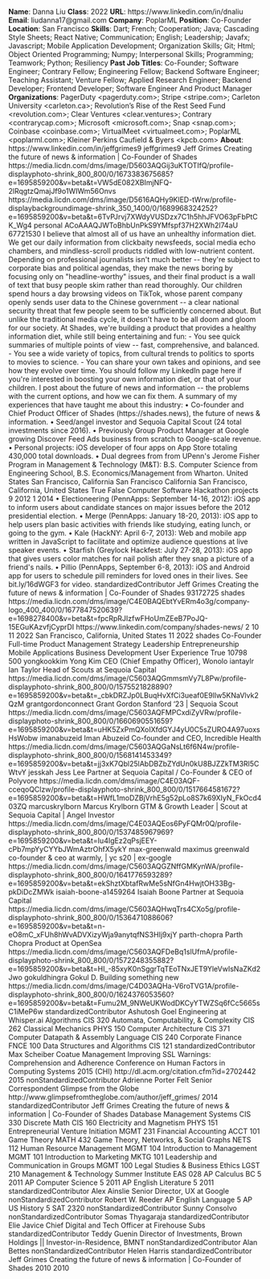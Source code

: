 **Name**: Danna Liu
**Class**: 2022
**URL**: https://www\.linkedin\.com/in/dnaliu
**Email**: liudanna17@gmail\.com
**Company**: PoplarML
**Position**: Co\-Founder
**Location**: San Francisco
**Skills**: Dart; French; Cooperation; Java; Cascading Style Sheets; React Native; Communication; English; Leadership; Javafx; Javascript; Mobile Application Development; Organization Skills; Git; Html; Object Oriented Programming; Numpy; Interpersonal Skills; Programming; Teamwork; Python; Resiliency
**Past Job Titles**: Co\-Founder; Software Engineer; Contrary Fellow; Engineering Fellow; Backend Software Engineer; Teaching Assistant; Venture Fellow; Applied Research Engineer; Backend Developer; Frontend Developer; Software Engineer And Product Manager
**Organizations**: PagerDuty <pagerduty\.com>; Stripe <stripe\.com>; Carleton University <carleton\.ca>; Revolution’s Rise of the Rest Seed Fund <revolution\.com>; Clear Ventures <clear\.ventures>; Contrary <contrarycap\.com>; Microsoft <microsoft\.com>; Snap <snap\.com>; Coinbase <coinbase\.com>; VirtualMeet <virtualmeet\.com>; PoplarML <poplarml\.com>; Kleiner Perkins Caufield & Byers <kpcb\.com>
**About**: https://www\.linkedin\.com/in/jeffgrimes9 jeffgrimes9 Jeff Grimes Creating the future of news & information | Co\-Founder of Shades https://media\.licdn\.com/dms/image/D5603AQGij3uKTOTIfQ/profile\-displayphoto\-shrink\_800\_800/0/1673383675685?e=1695859200&v=beta&t=VW5dE082XBImjNFQ\-2lRqgtzQmajJf9o1WIWm56Onvs https://media\.licdn\.com/dms/image/D5616AQHy9KlED\-tWrw/profile\-displaybackgroundimage\-shrink\_350\_1400/0/1689968324252?e=1695859200&v=beta&t=6TvPJrvj7XWdyVUSDzx7C1h5hhJFVO63pFbPtCK\_Wg4 personal ACoAAAQJWToBhbUnPkS9YMfspf37H2XWh2l74aU 67721530 I believe that almost all of us have an unhealthy information diet\.  We get our daily information from clickbaity newsfeeds, social media echo chambers, and mindless\-scroll products riddled with low\-nutrient content\.  Depending on professional journalists isn't much better \-\- they're subject to corporate bias and political agendas, they make the news boring by focusing only on "headline\-worthy" issues, and their final product is a wall of text that busy people skim rather than read thoroughly\.  Our children spend hours a day browsing videos on TikTok, whose parent company openly sends user data to the Chinese government \-\- a clear national security threat that few people seem to be sufficiently concerned about\.  But unlike the traditional media cycle, it doesn't have to be all doom and gloom for our society\.  At Shades, we're building a product that provides a healthy information diet, while still being entertaining and fun: \- You see quick summaries of multiple points of view \-\- fast, comprehensive, and balanced\. \- You see a wide variety of topics, from cultural trends to politics to sports to movies to science\. \- You can share your own takes and opinions, and see how they evolve over time\.  You should follow my LinkedIn page here if you're interested in boosting your own information diet, or that of your children\. I post about the future of news and information \-\- the problems with the current options, and how we can fix them\.  A summary of my experiences that have taught me about this industry: • Co\-founder and Chief Product Officer of Shades \(https://shades\.news\), the future of news & information\. • Seed/angel investor and Sequoia Capital Scout \(24 total investments since 2016\)\. • Previously Group Product Manager at Google growing Discover Feed Ads business from scratch to Google\-scale revenue\. • Personal projects: iOS developer of four apps on App Store totaling 430,000 total downloads\. • Dual degrees from from UPenn's Jerome Fisher Program in Management & Technology \(M&T\): B\.S\. Computer Science from Engineering School, B\.S\. Economics/Management from Wharton\. United States San Francisco, California San Francisco California San Francisco, California, United States True False Computer Software Hackathon projects 9 2012 1 2014 • Electioneering \(PennApps: September 14\-16, 2012\): iOS app to inform users about candidate stances on major issues before the 2012 presidential election\. • Merge \(PennApps: January 18\-20, 2013\): iOS app to help users plan basic activities with friends like studying, eating lunch, or going to the gym\. • Kale \(HackNY: April 6\-7, 2013\): Web and mobile app written in JavaScript to facilitate and optimize audience questions at live speaker events\. • Starfish \(Greylock Hackfest: July 27\-28, 2013\): iOS app that gives users color matches for nail polish after they snap a picture of a friend's nails\. • Pillio \(PennApps, September 6\-8, 2013\): iOS and Android app for users to schedule pill reminders for loved ones in their lives\. See bit\.ly/16dWGF3 for video\. standardizedContributor Jeff Grimes Creating the future of news & information | Co\-Founder of Shades 93172725 shades https://media\.licdn\.com/dms/image/C4E0BAQEbtYvERm4o3g/company\-logo\_400\_400/0/1677847520639?e=1698278400&v=beta&t=fpcRpRJIzfwFHoUmZEeB7PoJQ\-15EGuKAzvfjCyprDI https://www\.linkedin\.com/company/shades\-news/ 2 10 11 2022 San Francisco, California, United States 11 2022 shades Co\-Founder Full\-time Product Management Strategy Leadership Entrepreneurship Mobile Applications Business Development User Experience True 10798 500 yongkookkim Yong Kim CEO \(Chief Empathy Officer\), Wonolo iantaylr Ian Taylor Head of Scouts at Sequoia Capital https://media\.licdn\.com/dms/image/C5603AQGmmsmVy7L8Pw/profile\-displayphoto\-shrink\_800\_800/0/1575521828890?e=1695859200&v=beta&t=\_cbkDRZJp0LBuqHvXfCi3ueaf0E9lIw5KNaVlvk2QzM grantgordonconnect Grant Gordon Stanford ‘23 | Sequoia Scout https://media\.licdn\.com/dms/image/C5603AQFMPCxdiZyVRw/profile\-displayphoto\-shrink\_800\_800/0/1660690551659?e=1695859200&v=beta&t=uHK5ZxPmQXoIXfdGYJ4yU0C5sZURO4A97uoxsHsWobw imanabuzeid Iman Abuzeid  Co\-founder and CEO, Incredible Health https://media\.licdn\.com/dms/image/C5603AQGaNsLt6f6N4w/profile\-displayphoto\-shrink\_800\_800/0/1568141453349?e=1695859200&v=beta&t=jj3xK7Qbl25lAbDBZbZYdUn0kU8BJZZkTM3Rl5CWtvY jesskah Jess Lee Partner at Sequoia Capital / Co\-Founder & CEO of Polyvore https://media\.licdn\.com/dms/image/C4E03AQF\-cceqoQClzw/profile\-displayphoto\-shrink\_800\_800/0/1517664581672?e=1695859200&v=beta&t=HWfL1moDZBjVrhE5g52pLo8S7k69XIyN\_FkOcd403ZQ marcuskrylborn Marcus Krylborn GTM & Growth Leader | Scout at Sequoia Capital | Angel Investor https://media\.licdn\.com/dms/image/C4E03AQEos6PyFQMr0Q/profile\-displayphoto\-shrink\_800\_800/0/1537485967969?e=1695859200&v=beta&t=Iu4IgEz2qPsjEEY\-cPb7mpYyCYYbJWmAztrOhfX5ykY max\-greenwald maximus greenwald co\-founder & ceo at warmly, | yc s20 | ex\-google https://media\.licdn\.com/dms/image/C5603AQGZNffGMKynWA/profile\-displayphoto\-shrink\_800\_800/0/1641776593289?e=1695859200&v=beta&t=ekShztXbtafRwMe5sNfGn4HwjtOH33Bg\-pkDiDcZMWk isaiah\-boone\-a1459264 Isaiah Boone Partner at Sequoia Capital https://media\.licdn\.com/dms/image/C5603AQHwqTrs4CXo5g/profile\-displayphoto\-shrink\_800\_800/0/1536471088606?e=1695859200&v=beta&t=n\-eO8mC\_xFUh8hWvADVXizyWja9anytqfNS3HIj9xjY parth\-chopra Parth Chopra Product at OpenSea https://media\.licdn\.com/dms/image/C5603AQFDeBq1slUfmA/profile\-displayphoto\-shrink\_800\_800/0/1572248355882?e=1695859200&v=beta&t=HI\_\-85xyK0nSggrTqTEoTNxJET9YleVwIsNaZKd2Jwo gokuldhingra Gokul D\. Building something new https://media\.licdn\.com/dms/image/C4D03AQHa\-V6roTVG1A/profile\-displayphoto\-shrink\_800\_800/0/1624376053560?e=1695859200&v=beta&t=Fumu2M\_9NWeUKWodDKCyYTWZSq6fCc5665sC1iMeP6w standardizedContributor Ashutosh Goel Engineering at Whisper\.ai Algorithms CIS 320 Automata, Computability, & Complexity CIS 262 Classical Mechanics PHYS 150 Computer Architecture CIS 371 Computer Datapath & Assembly Language CIS 240 Corporate Finance FNCE 100 Data Structures and Algorithms CIS 121 standardizedContributor Max Scheiber Coatue Management Improving SSL Warnings: Comprehension and Adherence Conference on Human Factors in Computing Systems 2015 \(CHI\) http://dl\.acm\.org/citation\.cfm?id=2702442 2015 nonStandardizedContributor Adrienne Porter Felt Senior Correspondent Glimpse from the Globe http://www\.glimpsefromtheglobe\.com/author/jeff\_grimes/ 2014 standardizedContributor Jeff Grimes Creating the future of news & information | Co\-Founder of Shades Database Management Systems CIS 330 Discrete Math CIS 160 Electricity and Magnetism PHYS 151 Entrepreneurial Venture Initiation MGMT 231 Financial Accounting ACCT 101 Game Theory MATH 432 Game Theory, Networks, & Social Graphs NETS 112 Human Resource Management MGMT 104 Introduction to Management MGMT 101 Introduction to Marketing MKTG 101 Leadership and Communication in Groups MGMT 100 Legal Studies & Business Ethics LGST 210 Management & Technology Summer Institute EAS 028 AP Calculus BC 5 2011 AP Computer Science 5 2011 AP English Literature 5 2011 standardizedContributor Alex Ainslie Senior Director, UX at Google nonStandardizedContributor Robert W\. Reeder AP English Language 5 AP US History 5 SAT 2320 nonStandardizedContributor Sunny Consolvo nonStandardizedContributor Somas Thyagaraja standardizedContributor Elie Javice Chief Digital and Tech Officer at Firehouse Subs standardizedContributor Teddy Guenin Director of Investments, Brown Holdings  ||  Investor\-in\-Residence, BMNT nonStandardizedContributor Alan Bettes nonStandardizedContributor Helen Harris standardizedContributor Jeff Grimes Creating the future of news & information | Co\-Founder of Shades 2010 2010
